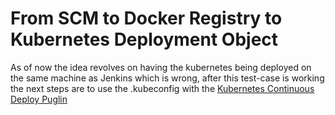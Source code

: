 <h1>
From SCM to Docker Registry to Kubernetes Deployment Object
</h1>

As of now the idea revolves on having the kubernetes being deployed on the same machine as Jenkins which is wrong, after this test-case is working the next steps are to use the .kubeconfig with the [Kubernetes Continuous Deploy Puglin](https://www.jenkins.io/doc/pipeline/steps/kubernetes-cd/)